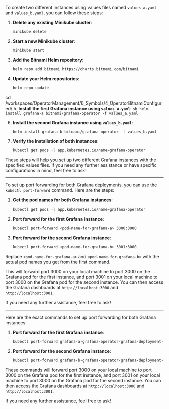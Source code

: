 To create two different instances using values files named `values_a.yaml` and `values_b.yaml`, you can follow these steps:

1. **Delete any existing Minikube cluster**:
    ```sh
    minikube delete
    ```

2. **Start a new Minikube cluster**:
    ```sh
    minikube start
    ```

3. **Add the Bitnami Helm repository**:
    ```sh
    helm repo add bitnami https://charts.bitnami.com/bitnami
    ```

4. **Update your Helm repositories**:
    ```sh
    helm repo update
    ```
cd /workspaces/OperatorManagement/6_Symbols/4_OperatorBitnamiConfigured/
5. **Install the first Grafana instance using `values_a.yaml`**:
    ```sh
    helm install grafana-a bitnami/grafana-operator -f values_a.yaml
    ```

6. **Install the second Grafana instance using `values_b.yaml`**:
    ```sh
    helm install grafana-b bitnami/grafana-operator -f values_b.yaml
    ```

7. **Verify the installation of both instances**:
    ```sh
    kubectl get pods -l app.kubernetes.io/name=grafana-operator
    ```

These steps will help you set up two different Grafana instances with the specified values files. If you need any further assistance or have specific configurations in mind, feel free to ask!

---

To set up port forwarding for both Grafana deployments, you can use the `kubectl port-forward` command. Here are the steps:

1. **Get the pod names for both Grafana instances**:
    ```sh
    kubectl get pods -l app.kubernetes.io/name=grafana-operator
    ```

2. **Port forward for the first Grafana instance**:
    ```sh
    kubectl port-forward <pod-name-for-grafana-a> 3000:3000
    ```

3. **Port forward for the second Grafana instance**:
    ```sh
    kubectl port-forward <pod-name-for-grafana-b> 3001:3000
    ```

Replace `<pod-name-for-grafana-a>` and `<pod-name-for-grafana-b>` with the actual pod names you get from the first command.

This will forward port 3000 on your local machine to port 3000 on the Grafana pod for the first instance, and port 3001 on your local machine to port 3000 on the Grafana pod for the second instance. You can then access the Grafana dashboards at `http://localhost:3000` and `http://localhost:3001`.

If you need any further assistance, feel free to ask!

---

Here are the exact commands to set up port forwarding for both Grafana instances:

1. **Port forward for the first Grafana instance**:
    ```sh
    kubectl port-forward grafana-a-grafana-operator-grafana-deployment-6f47b5c8-jx28q 3000:3000
    ```

2. **Port forward for the second Grafana instance**:
    ```sh
    kubectl port-forward grafana-b-grafana-operator-grafana-deployment-5644ff479d-crz5n 3001:3000
    ```

These commands will forward port 3000 on your local machine to port 3000 on the Grafana pod for the first instance, and port 3001 on your local machine to port 3000 on the Grafana pod for the second instance. You can then access the Grafana dashboards at `http://localhost:3000` and `http://localhost:3001`.

If you need any further assistance, feel free to ask!